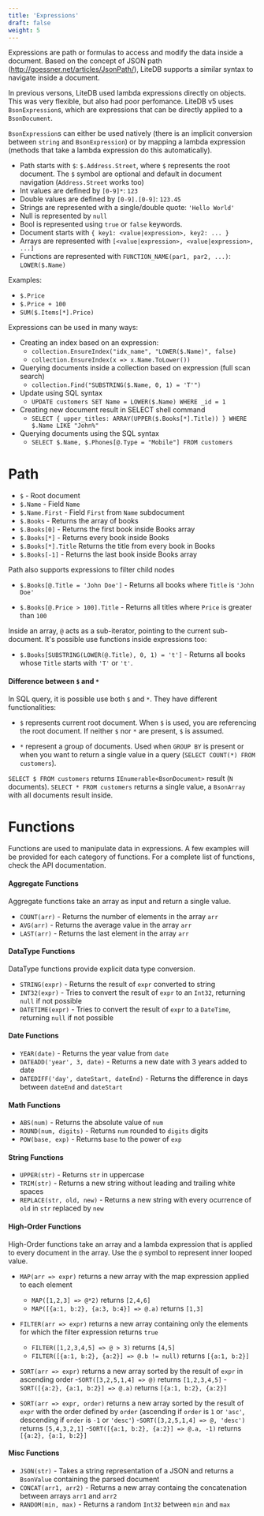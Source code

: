 ```yaml
---
title: 'Expressions'
draft: false
weight: 5
---
```


Expressions are path or formulas to access and modify the data inside a document. Based on the concept of JSON path (http://goessner.net/articles/JsonPath/), LiteDB supports a similar syntax to navigate inside a document.

In previous versons, LiteDB used lambda expressions directly on objects. This was very flexible, but also had poor perfomance. LiteDB v5 uses `BsonExpression`s, which are expressions that can be directly applied to a `BsonDocument`.

`BsonExpression`s can either be used natively (there is an implicit conversion between `string` and `BsonExpression`) or by mapping a lambda expression (methods that take a lambda expression do this automatically).

- Path starts with `$`: `$.Address.Street`, where `$` represents the root document. The `$` symbol are optional and default in document navigation (`Address.Street` works too)
- Int values are defined by `[0-9]*`: `123`
- Double values are defined by `[0-9].[0-9]`: `123.45`
- Strings are represented with a single/double quote: `'Hello World'`
- Null is represented by `null`
- Bool is represented using `true` or `false` keywords.
- Document starts with `{ key1: <value|expression>, key2: ... }`
- Arrays are represented with `[<value|expression>, <value|expression>, ...]`
- Functions are represented with `FUNCTION_NAME(par1, par2, ...)`: `LOWER($.Name)`

Examples:

- `$.Price`
- `$.Price + 100`
- `SUM($.Items[*].Price)`

Expressions can be used in many ways:

- Creating an index based on an expression:
    - `collection.EnsureIndex("idx_name", "LOWER($.Name)", false)`
    - `collection.EnsureIndex(x => x.Name.ToLower())`
- Querying documents inside a collection based on expression (full scan search)
    - `collection.Find("SUBSTRING($.Name, 0, 1) = 'T'")`
- Update using SQL syntax
    - `UPDATE customers SET Name = LOWER($.Name) WHERE _id = 1`
- Creating new document result in SELECT shell command
    - `SELECT { upper_titles: ARRAY(UPPER($.Books[*].Title)) } WHERE $.Name LIKE "John%"`	
- Querying documents using the SQL syntax
	- `SELECT $.Name, $.Phones[@.Type = "Mobile"] FROM customers`

# Path 

- `$` - Root document
- `$.Name` - Field `Name`
- `$.Name.First` - Field `First` from `Name` subdocument  
- `$.Books` - Returns the array of books
- `$.Books[0]` - Returns the first book inside Books array
- `$.Books[*]` - Returns every book inside Books
- `$.Books[*].Title` Returns the title from every book in Books
- `$.Books[-1]` - Returns the last book inside Books array

Path also supports expressions to filter child nodes

- `$.Books[@.Title = 'John Doe']` - Returns all books where `Title` is `'John Doe'`

- `$.Books[@.Price > 100].Title` - Returns all titles where `Price` is greater than `100`

Inside an array, `@` acts as a sub-iterator, pointing to the current sub-document. It's possible use functions inside expressions too:

- `$.Books[SUBSTRING(LOWER(@.Title), 0, 1) = 't']` - Returns all books whose `Title` starts with `'T'` or `'t'`.

#### Difference between `$` and `*`

In SQL query, it is possible use both `$` and `*`. They have different functionalities: 

- `$` represents current root document. When `$` is used, you are referencing the root document. If neither `$` nor `*` are present, `$` is assumed.

- `*` represent a group of documents. Used when `GROUP BY` is present or when you want to return a single value in a query (`SELECT COUNT(*) FROM customers`). 

`SELECT $ FROM customers` returns `IEnumerable<BsonDocument>` result (`N` documents).
`SELECT * FROM customers` returns a single value, a `BsonArray` with all documents result inside.

# Functions

Functions are used to manipulate data in expressions. A few examples will be provided for each category of functions. For a complete list of functions, check the API documentation.

#### Aggregate Functions

Aggregate functions take an array as input and return a single value.

- `COUNT(arr)` - Returns the number of elements in the array `arr`
- `AVG(arr)` - Returns the average value in the array `arr`
- `LAST(arr)` - Returns the last element in the array `arr`

#### DataType Functions

DataType functions provide explicit data type conversion.

- `STRING(expr)` - Returns the result of `expr` converted to string
- `INT32(expr)` - Tries to convert the result of `expr` to an `Int32`, returning `null` if not possible
- `DATETIME(expr)` - Tries to convert the result of `expr` to a `DateTime`, returning `null` if not possible

#### Date Functions

- `YEAR(date)` - Returns the year value from `date`
- `DATEADD('year', 3, date)` - Returns a new date with 3 years added to date
- `DATEDIFF('day', dateStart, dateEnd)` - Returns the difference in days between `dateEnd` and `dateStart`

#### Math Functions

- `ABS(num)` - Returns the absolute value of `num`
- `ROUND(num, digits)` - Returns `num` rounded to `digits` digits
- `POW(base, exp)` - Returns `base` to the power of `exp`

#### String Functions

- `UPPER(str)` - Returns `str` in uppercase
- `TRIM(str)` - Returns a new string without leading and trailing white spaces
- `REPLACE(str, old, new)` - Returns a new string with every ocurrence of `old` in `str` replaced by `new`

#### High-Order Functions

High-Order functions take an array and a lambda expression that is applied to every document in the array. Use the `@` symbol to represent inner looped value.

- `MAP(arr => expr)` returns a new array with the map expression applied to each element
	- `MAP([1,2,3] => @*2)` returns `[2,4,6]`
	- `MAP([{a:1, b:2}, {a:3, b:4}] => @.a)` returns `[1,3]`
	
- `FILTER(arr => expr)` returns a new array containing only the elements for which the filter expression returns `true`
	- `FILTER([1,2,3,4,5] => @ > 3)` returns `[4,5]`
	- `FILTER([{a:1, b:2}, {a:2}] => @.b != null)` returns `[{a:1, b:2}]`
	
- `SORT(arr => expr)` returns a new array sorted by the result of `expr` in ascending order
	-`SORT([3,2,5,1,4] => @)` returns `[1,2,3,4,5]`
	-`SORT([{a:2}, {a:1, b:2}] => @.a)` returns `[{a:1, b:2}, {a:2}]`
	
- `SORT(arr => expr, order)` returns a new array sorted by the result of `expr` with the order defined by `order` (ascending if `order` is `1` or `'asc'`, descending if `order` is `-1` or `'desc'`)
	-`SORT([3,2,5,1,4] => @, 'desc')` returns `[5,4,3,2,1]`
	-`SORT([{a:1, b:2}, {a:2}] => @.a, -1)` returns `[{a:2}, {a:1, b:2}]` 

#### Misc Functions

- `JSON(str)` - Takes a string representation of a JSON and returns a `BsonValue` containing the parsed document
- `CONCAT(arr1, arr2)` - Returns a new array containg the concatenation between arrays `arr1` and `arr2`
- `RANDOM(min, max)` - Returns a random `Int32` between `min` and `max`
